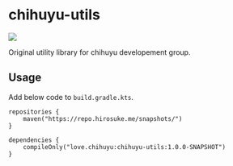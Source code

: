 # chihuyu-utils
<img src="https://repo.hirosuke.me/api/badge/latest/snapshots/love/chihuyu/chihuyu-utils?color=40c14a&name=Reposilite"/>

Original utility library for chihuyu developement group.

## Usage
Add below code to `build.gradle.kts`.

```
repositories {
    maven("https://repo.hirosuke.me/snapshots/")
}
```

```
dependencies {
    compileOnly("love.chihuyu:chihuyu-utils:1.0.0-SNAPSHOT")
}
```
